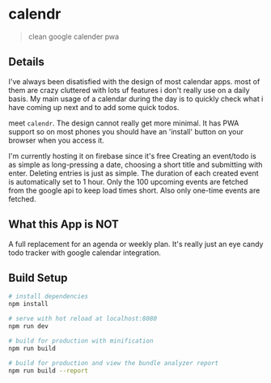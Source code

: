 # calendr

> clean google calender pwa

## Details

I've always been disatisfied with the design of most calendar apps. most of them are crazy cluttered with lots uf features i don't really use on a daily basis. My main usage of a calendar during the day is to quickly check what i have coming up next and to add some quick todos. 

meet `calendr`. The design cannot really get more minimal. 
It has PWA support so on most phones you should have an 'install' button on your browser when you access it. 

I'm currently hosting it on firebase since it's free
Creating an event/todo is as simple as long-pressing a date, choosing a short title and submitting with enter. Deleting entries is just as simple. The duration of each created event is automatically set to 1 hour. Only the 100 upcoming events are fetched from the google api to keep load times short. Also only one-time events are fetched.

## What this App is NOT

A full replacement for an agenda or weekly plan. It's really just an eye candy todo tracker with google calendar integration.

## Build Setup

``` bash
# install dependencies
npm install

# serve with hot reload at localhost:8080
npm run dev

# build for production with minification
npm run build

# build for production and view the bundle analyzer report
npm run build --report
```


